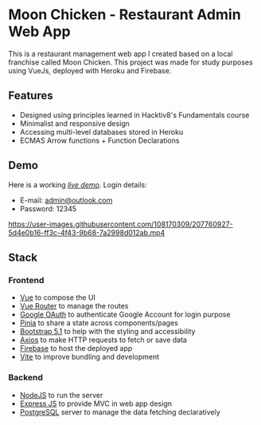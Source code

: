 # Moon Chicken - Restaurant Admin Web App

This is a restaurant management web app I created based on a local franchise called Moon Chicken. This project was made for study purposes using VueJs, deployed with Heroku and Firebase.

## Features
* Designed using principles learned in Hacktiv8's Fundamentals course
* Minimalist and responsive design
* Accessing multi-level databases stored in Heroku
* ECMAS Arrow functions + Function Declarations

## Demo

Here is a working [_live demo_](https://moon-chicken-vue-app.web.app/). 
Login details:
- E-mail: admin@outlook.com
- Password: 12345

https://user-images.githubusercontent.com/108170309/207760927-5d4e0b16-ff3c-4f43-9b68-7a2998d012ab.mp4

## Stack
<a name="stack"></a>

### Frontend
* [Vue](https://vuejs.org/) to compose the UI
* [Vue Router](https://router.vuejs.org/) to manage the routes
* [Google OAuth](https://console.cloud.google.com/?pli=1) to authenticate Google Account for login purpose
* [Pinia](https://pinia.vuejs.org/) to share a state across components/pages
* [Bootstrap 5.1](https://getbootstrap.com/docs/5.1/getting-started/introduction/) to help with the styling and accessibility
* [Axios](https://axios-http.com/) to make HTTP requests to fetch or save data
* [Firebase](https://firebase.google.com/) to host the deployed app
* [Vite](https://vitejs.dev/) to improve bundling and development

### Backend
* [NodeJS](https://nodejs.org/en/) to run the server
* [Express JS](https://expressjs.com/) to provide MVC in web app design
* [PostgreSQL](https://www.postgresql.org/) server to manage the data fetching declaratively
